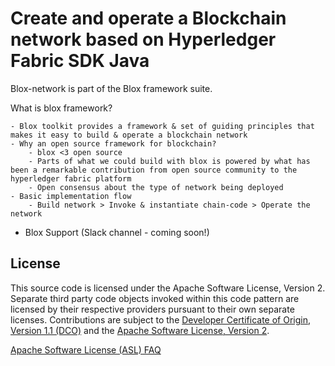 # Create and operate a Blockchain network based on Hyperledger Fabric SDK Java

Blox-network is part of the Blox framework suite.

What is blox framework?

    - Blox toolkit provides a framework & set of guiding principles that makes it easy to build & operate a blockchain network
    - Why an open source framework for blockchain?
        - blox <3 open source
        - Parts of what we could build with blox is powered by what has been a remarkable contribution from open source community to the hyperledger fabric platform
        - Open consensus about the type of network being deployed
    - Basic implementation flow
        - Build network > Invoke & instantiate chain-code > Operate the network

- Blox Support (Slack channel - coming soon!)


## License
This source code is licensed under the Apache Software License, Version 2.  Separate third party code objects invoked within this code pattern are licensed by their respective providers pursuant to their own separate licenses. Contributions are subject to the [Developer Certificate of Origin, Version 1.1 (DCO)](https://developercertificate.org/) and the [Apache Software License, Version 2](https://www.apache.org/licenses/LICENSE-2.0.txt).

[Apache Software License (ASL) FAQ](https://www.apache.org/foundation/license-faq.html#WhatDoesItMEAN)

